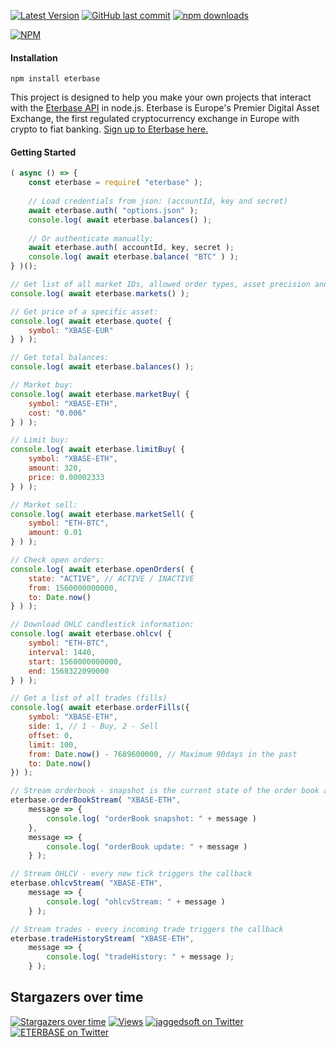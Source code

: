[![Latest Version](https://img.shields.io/github/release/jaggedsoft/eterbase-api.svg?style=flat-square)](https://github.com/jaggedsoft/eterbase-api/releases) 
[![GitHub last commit](https://img.shields.io/github/last-commit/jaggedsoft/eterbase-api.svg?maxAge=2400)](#)
[![npm downloads](https://img.shields.io/npm/dt/eterbase.svg?maxAge=7200)](https://www.npmjs.com/package/eterbase)

[![NPM](https://nodei.co/npm/eterbase.png?compact=true)](https://npmjs.org/package/eterbase)

#### Installation
```
npm install eterbase
```

This project is designed to help you make your own projects that interact with the [Eterbase API](https://developers.eterbase.exchange) in node.js. Eterbase is Europe's Premier Digital Asset Exchange, the first regulated cryptocurrency exchange in Europe with crypto to fiat banking. [Sign up to Eterbase here.](https://www.eterbase.com/)

#### Getting Started
```js
( async () => {
    const eterbase = require( "eterbase" );
    
    // Load credentials from json: (accountId, key and secret)
    await eterbase.auth( "options.json" );
    console.log( await eterbase.balances() );
    
    // Or authenticate manually:
    await eterbase.auth( accountId, key, secret );
    console.log( await eterbase.balance( "BTC" ) );
} )();
```

```js
// Get list of all market IDs, allowed order types, asset precision and more:
console.log( await eterbase.markets() );

// Get price of a specific asset:
console.log( await eterbase.quote( {
    symbol: "XBASE-EUR"
} ) );

// Get total balances:
console.log( await eterbase.balances() );

// Market buy:
console.log( await eterbase.marketBuy( {
    symbol: "XBASE-ETH",
    cost: "0.006"
} ) );

// Limit buy:
console.log( await eterbase.limitBuy( {
    symbol: "XBASE-ETH",
    amount: 320,
    price: 0.00002333
} ) );

// Market sell:
console.log( await eterbase.marketSell( {
    symbol: "ETH-BTC",
    amount: 0.01
} ) );

// Check open orders:
console.log( await eterbase.openOrders( {
    state: "ACTIVE", // ACTIVE / INACTIVE
    from: 1560000000000,
    to: Date.now()
} ) );

// Download OHLC candlestick information:
console.log( await eterbase.ohlcv( {
    symbol: "ETH-BTC",
    interval: 1440,
    start: 1560000000000,
    end: 1568322090000
} ) );

// Get a list of all trades (fills)
console.log( await eterbase.orderFills({
    symbol: "XBASE-ETH",
    side: 1, // 1 - Buy, 2 - Sell
    offset: 0,
    limit: 100,
    from: Date.now() - 7689600000, // Maximum 90days in the past
    to: Date.now()
}) );

// Stream orderbook - snapshot is the current state of the order book and update messages is what is actually streamed
eterbase.orderBookStream( "XBASE-ETH",
    message => {
        console.log( "orderBook snapshot: " + message )
    },
    message => {
        console.log( "orderBook update: " + message )
    } );

// Stream OHLCV - every new tick triggers the callback
eterbase.ohlcvStream( "XBASE-ETH",
    message => {
        console.log( "ohlcvStream: " + message )
    } );

// Stream trades - every incoming trade triggers the callback
eterbase.tradeHistoryStream( "XBASE-ETH",
    message => {
        console.log( "tradeHistory: " + message );
    } );
```

## Stargazers over time

[![Stargazers over time](https://starcharts.herokuapp.com/jaggedsoft/eterbase-api.svg)](https://starcharts.herokuapp.com/jaggedsoft/eterbase-api)
[![Views](http://hits.dwyl.io/jaggedsoft/eterbase-api.svg)](http://hits.dwyl.io/jaggedsoft/eterbase-api)
[![jaggedsoft on Twitter](https://img.shields.io/twitter/follow/jaggedsoft.svg?style=social)](https://twitter.com/jaggedsoft)
[![ETERBASE on Twitter](https://img.shields.io/twitter/follow/ETERBASE.svg?style=social)](https://twitter.com/ETERBASE)
